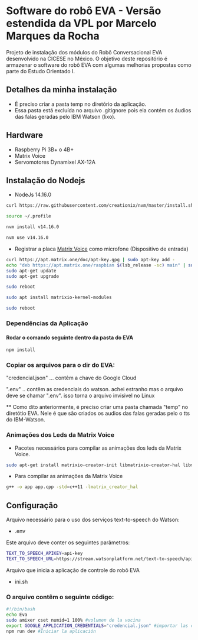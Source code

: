 # Software do robô EVA - Versão estendida da VPL por Marcelo Marques da Rocha 

Projeto de instalação dos módulos do Robô Conversacional EVA desenvolvido na CICESE no México. O objetivo deste repositório é armazenar o software do robô EVA com algumas melhorias propostas como parte do Estudo Orientado I.

## Detalhes da minha instalação
* É preciso criar a pasta temp no diretório da aplicação.
* Essa pasta está excluída no arquivo .gitignore pois ela contém os áudios das falas geradas pelo IBM Watson (lixo).

## Hardware
- Raspberry Pi 3B+ o 4B+
- Matrix Voice
- Servomotores Dynamixel AX-12A

## Instalação do Nodejs

- NodeJs 14.16.0
```bash
curl https://raw.githubusercontent.com/creationix/nvm/master/install.sh | bash
```
```bash
source ~/.profile
```
```bash
nvm install v14.16.0
```
```bash
nvm use v14.16.0
```
- Registrar a placa [Matrix Voice](https://matrix-io.github.io/matrix-documentation/matrix-voice/resources/microphone/) como microfone (Dispositivo de entrada)

```bash
curl https://apt.matrix.one/doc/apt-key.gpg | sudo apt-key add -
echo "deb https://apt.matrix.one/raspbian $(lsb_release -sc) main" | sudo tee /etc/apt/sources.list.d/matrixlabs.list
sudo apt-get update
sudo apt-get upgrade
```

```bash
sudo reboot
```

```bash
sudo apt install matrixio-kernel-modules
```

```bash
sudo reboot
```

### Dependências da Aplicação
#### Rodar o comando seguinte dentro da pasta do EVA
```bash
npm install
```

### Copiar os arquivos para o dir do EVA:

"credencial.json" ... contêm a chave do Google Cloud

".env" .. contêm as credenciais do watson. achei estranho mas o arquivo deve
se chamar ".env". isso torna o arquivo invisivel no Linux

** Como dito anteriormente, é preciso criar uma pasta chamada "temp" no diretótio EVA.
Nele é que são criados os audios das falas geradas pelo o tts do IBM-Watson.

<!--
### Librerías
 - Requerida para compilar la dependencia "speaker".
```bash
sudo apt-get install libasound2-dev
```
-->


### Animações dos Leds da Matrix Voice

 - Pacotes necessários para compilar as animações dos leds da Matrix Voice.
```bash
sudo apt-get install matrixio-creator-init libmatrixio-creator-hal libmatrixio-creator-hal-dev
```
 - Para compilar as animações da Matrix Voice
```bash
g++ -o app app.cpp -std=c++11 -lmatrix_creator_hal
```

## Configuração

Arquivo necessário para o uso dos serviços text-to-speech do Watson:

- .env

Este arquivo deve conter os seguintes parâmetros:

```bash
TEXT_TO_SPEECH_APIKEY=api-key
TEXT_TO_SPEECH_URL=https://stream.watsonplatform.net/text-to-speech/api
```

<!-- Arquivo necessário para o uso dos serviços do Google:

- [Archivo JSON que contiene la clave de la cuenta de servicio de Google](https://cloud.google.com/docs/authentication/getting-started)
- Opcionalmente el archivo '.env' para la configuración de los servicios de Watson podrá contener el siguiente parámetro si se desea utlizar un proyecto de Dialogflow de Google por defecto:
```bash
DIALOGFLOW_PROJECT_ID=google-dialogflow-proyect-name
``` -->

Arquivo que inicia a aplicação de controle do robô EVA

- ini.sh

### O arquivo contêm o seguinte código:

 ```bash
 #!/bin/bash
echo Eva
sudo amixer cset numid=1 100% #volumen de la vocina
export GOOGLE_APPLICATION_CREDENTIALS="credencial.json" #importar las credenciales de google
npm run dev #Iniciar la aplicación
 ```

